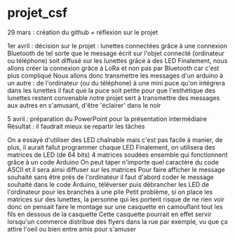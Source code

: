 # projet_csf

29 mars :
création du github + réflexion sur le projet 

1er avril :
décision sur le projet :
lunettes connectées grâce à une connexion Bluetooth de tel sorte que le message écrit sur l'objet connecté (ordinateur ou téléphone) soit diffusé sur les lunettes grâce à des LED
Finalement, nous allons créer la connexion grâce à LoRa et non pas par Bluetooth car c'est plus compliqué
Nous allons donc transmettre les messages d'un arduino à un autre : de l'ordinateur (ou du téléphone) à une mini puce qu'on intégrera dans les lunettes
il faut que la puce soit petite pour que l'esthétique des lunettes restent convenable
notre projet sert à transmettre des messages aux autres en s'amusant, d'être 'éclairer' dans le noir

5 avril : préparation du PowerPoint pour la présentation intermédiaire
Résultat : il faudrait mieux se repartir les tâches 

On a essayé d'utiliser des LED chaînable mais c'est pas facile à manier, de plus, il aurait fallut programmer chaque LED 
Finalement, on utilisera des matrices de LED (de 64 bits)
4 matrices soudées ensemble qui fonctionnent grâce à un code Arduino 
On peut taper n'importe quel caractère du code ASCII et il sera ainsi diffuser sur les matrices
Pour faire afficher le message souhaité sans être près de l'ordinateur il faut d'abord coder le message souhaité dans le code Arduino, téléverser puis débrancher les LED de l'ordinateur pour les branchés à une pile
Petit problème, si on place les matrices sur des lunettes, la personne qui les portent risque de ne rien voir donc on pensait faire le montage sur une casquette en camouflant tout les fils en dessous de la casquette
Cette casquette pourrait en effet servir lorsqu'un commerce distribue des flyers dans la rue par exemple, vu que ça attire l'oeil
ou bien entre amis pour s'amuser
